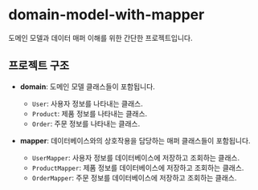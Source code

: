 # domain-model-with-mapper
도메인 모델과 데이터 매퍼 이해를 위한 간단한 프로젝트입니다.

## 프로젝트 구조

- **domain**: 도메인 모델 클래스들이 포함됩니다.
    - `User`: 사용자 정보를 나타내는 클래스.
    - `Product`: 제품 정보를 나타내는 클래스.
    - `Order`: 주문 정보를 나타내는 클래스.

- **mapper**: 데이터베이스와의 상호작용을 담당하는 매퍼 클래스들이 포함됩니다.
    - `UserMapper`: 사용자 정보를 데이터베이스에 저장하고 조회하는 클래스.
    - `ProductMapper`: 제품 정보를 데이터베이스에 저장하고 조회하는 클래스.
    - `OrderMapper`: 주문 정보를 데이터베이스에 저장하고 조회하는 클래스.